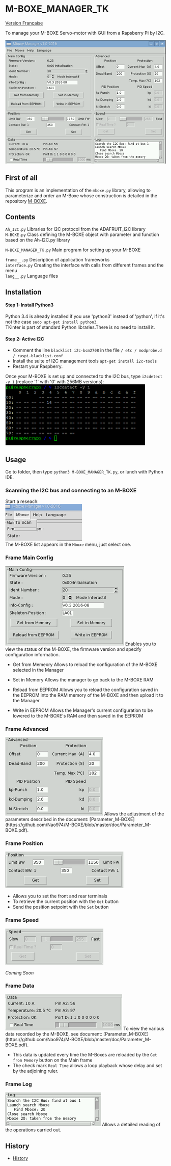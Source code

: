 # M-BOXE_MANAGER_TK
[Version Française](https://github.com/Nao974/M-BOXE_MANAGER_TK/blob/master/README_FR.md)  

To manage your M-BOXE Servo-motor with GUI from a Rapsberry Pi by I2C.  

<img src="https://github.com/Nao974/M-BOXE_MANAGER_TK/blob/master/screenshoot/Manager_TK.png" title="Screenshoot Menu" alt="ScrenShoot Menu">

## First of all

This program is an implementation of the `mboxe.py` library, allowing to parameterize and order an M-Boxe whose construction is detailed in the repository [M-BOXE](https://github.com/Nao974/M-BOXE/blob/master/README.md).  

## Contents

`Ah_I2C.py` Libraries for I2C protocol from the ADAFRUIT_I2C library  
`M-BOXE.py` Class defining the M-BOXE object with parameter and function based on the Ah-I2C.py library  


`M-BOXE_MANAGER_TK.py` Main program for setting up your M-BOXE  


`frame__.py` Description of application frameworks  
`interface.py` Creating the interface with calls from different frames and the menu    
`lang__.py` Language files  


## Installation

#### Step 1: Install Python3

Python 3.4 is already installed if you use 'python3' instead of 'python', if it's not the case `sudo apt-get install python3`.  
TKinter is part of standard Python libraries.There is no need to install it.  


#### Step 2: Active I2C

* Comment the line `blacklist i2c-bcm2708` in the file `/ etc / modprobe.d / raspi-blacklist.conf`
* Install the suite of I2C management tools `apt-get install i2c-tools`
* Restart your Raspberry.

Once your M-BOXE is set up and connected to the I2C bus, type `i2cdetect -y 1` (replace '1' with '0' with 256MB versions):  
<img src="https://github.com/Nao974/M-BOXE_MANAGER_CL/blob/master/screenshoot/i2cdetect.png" title="screenshoot_i2cdetect" alt="screenshoot_i2cdetect">  


## Usage

Go to folder, then type `python3 M-BOXE_MANAGER_TK.py`, or lunch with Python IDE.  
  

### Scanning the I2C bus and connecting to an M-BOXE

Start a reseach:  
<img src="https://github.com/Nao974/M-BOXE_MANAGER_TK/blob/master/screenshoot/Manager_TK_Scan.png" title="Mboxe/To Scan" alt="Mboxe/To Scan">  
The M-BOXE list appears in the `Mboxe` menu, just select one.


### Frame Main Config

<img src="https://github.com/Nao974/M-BOXE_MANAGER_TK/blob/master/screenshoot/Manager_TK_Frame_Main.png" title="Frame Main" alt="Frame Main">  
Enables you to view the status of the M-BOXE, the firmware version and specify configuration information.  

* Get from Memeory
Allows to reload the configuration of the M-BOXE selected in the Manager  

* Set in Memory
Allows the manager to go back to the M-BOXE RAM  
 
* Reload from EEPROM
Allows you to reload the configuration saved in the EEPROM into the RAM memory of the M-BOXE and then upload it to the Manager  
 
* Write in EEPROM
Allows the Manager's current configuration to be lowered to the M-BOXE's RAM and then saved in the EEPROM  


### Frame Advanced  

<img src="https://github.com/Nao974/M-BOXE_MANAGER_TK/blob/master/screenshoot/Manager_TK_Frame_Advanced.png" title="Frame Advanced" alt="Frame Advanced">  
Allows the adjustment of the parameters described in the document: [Parameter_M-BOXE](https://github.com/Nao974/M-BOXE/blob/master/doc/Parameter_M-BOXE.pdf).  


### Frame Position

<img src="https://github.com/Nao974/M-BOXE_MANAGER_TK/blob/master/screenshoot/Manager_TK_Frame_Position.png" title="Frame Position" alt="Frame Position">  

* Allows you to set the front and rear terminals  
* To retrieve the current position with the `Get` button  
* Send the position setpoint with the `Set` button  


### Frame Speed

<img src="https://github.com/Nao974/M-BOXE_MANAGER_TK/blob/master/screenshoot/Manager_TK_Frame_Speed.png" title="Frame Speed" alt="Frame Speed">  

*Coming Soon*  


### Frame Data

<img src="https://github.com/Nao974/M-BOXE_MANAGER_TK/blob/master/screenshoot/Manager_TK_Frame_Data.png" title="Frame Data" alt="Frame Data">  
To view the various data recorded by the M-BOXE, see document: [Parameter_M-BOXE](https://github.com/Nao974/M-BOXE/blob/master/doc/Parameter_M-BOXE.pdf).   

* This data is updated every time the M-Boxes are reloaded by the `Get from Memory` button on the Main frame  
* The check mark `Real Time` allows a loop playback whose delay and set by the adjoining ruler.  


### Frame Log

<img src="https://github.com/Nao974/M-BOXE_MANAGER_TK/blob/master/screenshoot/Manager_TK_Log.png" title="Frame Log" alt="Frame Log">  
Allows a detailed reading of the operations carried out.


## History

- [History](https://github.com/Nao974/M-BOXE_MANAGER_TK/blob/master/history.md)


